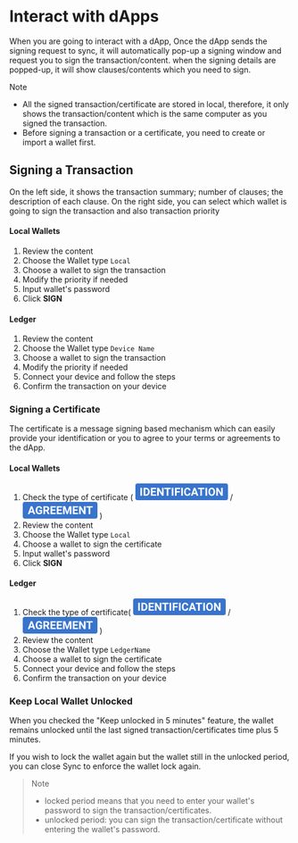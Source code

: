 # Interact with dApps

When you are going to interact with a dApp, Once the dApp sends the signing request to sync, it will automatically pop-up a signing window and request you to sign the transaction/content. when the signing details are popped-up, it will show clauses/contents which you need to sign.

Note

* All the signed transaction/certificate are stored in local, therefore, it only shows the transaction/content which is the same computer as you signed the transaction.
* Before signing a transaction or a certificate, you need to create or import a wallet first.

## Signing a Transaction <a href="#signing-a-transaction" id="signing-a-transaction"></a>

On the left side, it shows the transaction summary; number of clauses; the description of each clause. On the right side, you can select which wallet is going to sign the transaction and also transaction priority

#### Local Wallets <a href="#local-wallets" id="local-wallets"></a>

1. Review the content
2. Choose the Wallet type `Local`
3. Choose a wallet to sign the transaction
4. Modify the priority if needed
5. Input wallet's password
6. Click **SIGN**

#### Ledger <a href="#ledger" id="ledger"></a>

1. Review the content
2. Choose the Wallet type `Device Name`
3. Choose a wallet to sign the transaction
4. Modify the priority if needed
5. Connect your device and follow the steps
6. Confirm the transaction on your device

### Signing a Certificate <a href="#signing-a-certificate" id="signing-a-certificate"></a>

The certificate is a message signing based mechanism which can easily provide your identification or you to agree to your terms or agreements to the dApp.

#### Local Wallets <a href="#local-wallets-2" id="local-wallets-2"></a>

1. Check the type of certificate ( <img src="../../../../.gitbook/assets/download (8) (1).png" alt="" data-size="line"> / <img src="../../../../.gitbook/assets/download (9) (1).png" alt="" data-size="line"> )
2. Review the content
3. Choose the Wallet type `Local`
4. Choose a wallet to sign the certificate
5. Input wallet's password
6. Click **SIGN**

#### Ledger <a href="#ledger-2" id="ledger-2"></a>

1. Check the type of certificate( <img src="../../../../.gitbook/assets/download (8) (1).png" alt="" data-size="line"> / <img src="../../../../.gitbook/assets/download (9) (1).png" alt="" data-size="line"> )
2. Review the content
3. Choose the Wallet type `LedgerName`
4. Choose a wallet to sign the certificate
5. Connect your device and follow the steps
6. Confirm the transaction on your device

### Keep Local Wallet Unlocked <a href="#keep-local-wallet-unlocked" id="keep-local-wallet-unlocked"></a>

When you checked the "Keep unlocked in 5 minutes" feature, the wallet remains unlocked until the last signed transaction/certificates time plus 5 minutes.

If you wish to lock the wallet again but the wallet still in the unlocked period, you can close Sync to enforce the wallet lock again.

> Note
>
> * locked period means that you need to enter your wallet's password to sign the transaction/certificates.
> * unlocked period: you can sign the transaction/certificate without entering the wallet's password.
